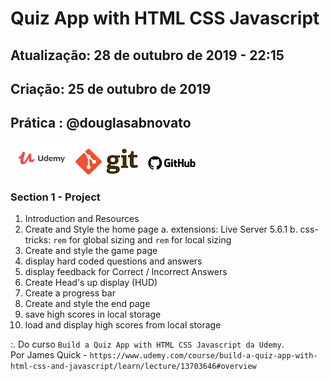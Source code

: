 # Quiz App with HTML CSS Javascript

## Atualização: 28 de outubro de 2019 - 22:15
## Criação: 25 de outubro de 2019
## Prática : @douglasabnovato

![Udemy](/images/logo-udemy.png)
![Git](/images/logo-git.png)
![GitHub](/images/logo-github.png)

### Section 1 - Project
1. Introduction and Resources 
2. Create and Style the home page 
a. extensions: Live Server 5.6.1
b. css-tricks: `rem` for global sizing and `rem` for local sizing
3. Create and style the game page
4. display hard coded questions and answers
5. display feedback for Correct / Incorrect Answers
6. Create Head's up display (HUD)
7. Create a progress bar
8. Create and style the end page
9. save high scores in local storage 
10. load and display high scores from local storage

:. Do curso `Build a Quiz App with HTML CSS Javascript da Udemy`.<br>
Por James Quick - `https://www.udemy.com/course/build-a-quiz-app-with-html-css-and-javascript/learn/lecture/13703646#overview`